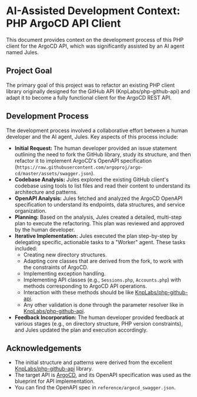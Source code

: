# AI-Assisted Development Context: PHP ArgoCD API Client

This document provides context on the development process of this PHP client for the ArgoCD API, which was significantly assisted by an AI agent named Jules.

## Project Goal

The primary goal of this project was to refactor an existing PHP client library originally designed for the GitHub API (KnpLabs/php-github-api) and adapt it to become a fully functional client for the ArgoCD REST API.

## Development Process

The development process involved a collaborative effort between a human developer and the AI agent, Jules. Key aspects of this process include:

*   **Initial Request:** The human developer provided an issue statement outlining the need to fork the GitHub library, study its structure, and then refactor it to implement ArgoCD's OpenAPI specification (`https://raw.githubusercontent.com/argoproj/argo-cd/master/assets/swagger.json`).
*   **Codebase Analysis:** Jules explored the existing GitHub client's codebase using tools to list files and read their content to understand its architecture and patterns.
*   **OpenAPI Analysis:** Jules fetched and analyzed the ArgoCD OpenAPI specification to understand its endpoints, data structures, and service organization.
*   **Planning:** Based on the analysis, Jules created a detailed, multi-step plan to execute the refactoring. This plan was reviewed and approved by the human developer.
*   **Iterative Implementation:** Jules executed the plan step-by-step by delegating specific, actionable tasks to a "Worker" agent. These tasks included:
    *   Creating new directory structures.
    *   Adapting core classes that are derived from the fork, to work with the constraints of ArgoCD.
    *   Implementing exception handling.
    *   Implementing API classes (e.g., `Sessions.php`, `Accounts.php`) with methods corresponding to ArgoCD API operations.
      * Interaction with these methods should be like [KnpLabs/php-github-api](https://github.com/KnpLabs/php-github-api).
    * Any other validation is done through the parameter resolver like in [KnpLabs/php-github-api](https://github.com/KnpLabs/php-github-api).
*   **Feedback Incorporation:** The human developer provided feedback at various stages (e.g., on directory structure, PHP version constraints), and Jules updated the plan and execution accordingly.

## Acknowledgements

*   The initial structure and patterns were derived from the excellent [KnpLabs/php-github-api](https://github.com/KnpLabs/php-github-api) library.
*   The target API is [ArgoCD](https://argo-cd.readthedocs.io/en/stable/), and its OpenAPI specification was used as the blueprint for API implementation.
  * You can find the OpenAPI spec in `reference/argocd_swagger.json`.
